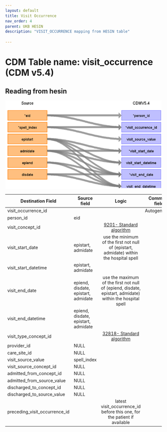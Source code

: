 ```yaml
---
layout: default
title: Visit Occurrence
nav_order: 4
parent: UKB HESIN
description: "VISIT_OCCURRENCE mapping from HESIN table"

---
```


# CDM Table name: visit_occurrence (CDM v5.4)

## Reading from hesin


![](images/ukb_hesin_to_vo.png)


| Destination Field | Source field | Logic | Comment field |
| --- | --- | :---: | --- |
| visit_occurrence_id |  |   | Autogenerate | 
| person_id | eid |  |  |
| visit_concept_id |  | [9201- Standard algorithm](https://athena.ohdsi.org/search-terms/terms/9201)|  |
| visit_start_date | epistart,<br>admidate | use the minimum of the first not null of (epistart, admidate) within the hospital spell|    |
| visit_start_datetime | epistart,<br>admidate | |  |
| visit_end_date | epiend,<br>disdate,<br>epistart,<br>admidate | use the maximum of the first not null of (epiend, disdate, epistart, admidate) within the hospital spell|  |
| visit_end_datetime | epiend,<br>disdate,<br>epistart,<br>admidate | | |
| visit_type_concept_id |  |  [32818- Standard algorithm](https://athena.ohdsi.org/search-terms/terms/32818)|  |
| provider_id |NULL| |  |
| care_site_id | NULL| |  |
| visit_source_value | spell_index |  | |
| visit_source_concept_id |NULL  |  |  |
| admitted_from_concept_id | NULL  | |  |
| admitted_from_source_value | NULL  | |  |
| discharged_to_concept_id | NULL | |  |
| discharged_to_source_value | NULL  |  |
| preceding_visit_occurrence_id |  | latest visit_occurrence_id before this one, for the patient if available |  |
